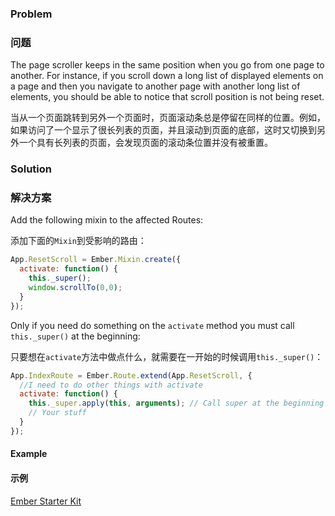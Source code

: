 ### Problem

### 问题

The page scroller keeps in the same position when you go from one page to another. For instance, if you scroll down a long list of displayed elements on a page and then you navigate to another page with another long list of elements, you should be able to notice that scroll position is not being reset.

当从一个页面跳转到另外一个页面时，页面滚动条总是停留在同样的位置。例如，如果访问了一个显示了很长列表的页面，并且滚动到页面的底部，这时又切换到另外一个具有长列表的页面，会发现页面的滚动条位置并没有被重置。

### Solution

### 解决方案

Add the following mixin to the affected Routes:

添加下面的`Mixin`到受影响的路由：

```js
App.ResetScroll = Ember.Mixin.create({
  activate: function() {
    this._super();
    window.scrollTo(0,0);
  }
});
```

Only if you need do something on the `activate` method you must call `this._super()` at the beginning:

只要想在`activate`方法中做点什么，就需要在一开始的时候调用`this._super()`：

```js
App.IndexRoute = Ember.Route.extend(App.ResetScroll, {
  //I need to do other things with activate 
  activate: function() {
    this._super.apply(this, arguments); // Call super at the beginning
    // Your stuff
  }
});
```

#### Example

#### 示例

<a class="jsbin-embed" href="http://emberjs.jsbin.com/kixowati/1/embed?html,js,output">Ember Starter Kit</a><script src="http://static.jsbin.com/js/embed.js"></script>
